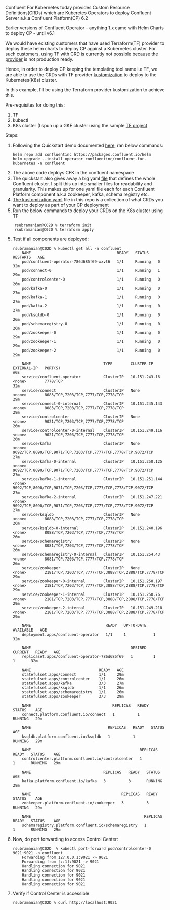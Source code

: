 Confluent For Kubernetes today provides Custom Resource Definitions(CRDs) which are Kuberetes Operators to deploy Confluent Server a.k.a Confluent Platform(CP) 6.2

Earlier versions of Confluent Operator - anything 1.x came with Helm Charts to deploy CP - until v6.1

We would have existing customers that have used Terraform(TF) provider to deploy these helm charts to deploy CP against a Kubernetes cluster. For such customers, using TF with CRD is currently not possible because the [provider](https://github.com/hashicorp/terraform-provider-kubernetes-alpha) is not production ready.

Hence, in order to deploy CP keeping the templating tool same i.e TF, we are able to use the CRDs with TF provider [kustomization](https://registry.terraform.io/providers/kbst/kustomize/latest/docs) to deploy to the Kubernetes(K8s) cluster.

In this example, I'll be using the Terraform provider kustomization to achieve this.

Pre-requisites for doing this:
1. TF
2. kubectl
3. K8s cluster (I spun up a GKE cluster using the sample [TF project](https://github.com/hashicorp/learn-terraform-provision-gke-cluster)

Steps:
1. Following the Quickstart demo documented [here](https://github.com/confluentinc/confluent-kubernetes-examples/tree/master/quickstart-deploy), ran below commands:
    ```
    helm repo add confluentinc https://packages.confluent.io/helm
    helm upgrade --install operator confluentinc/confluent-for-kubernetes -n confluent

2. The above code deploys CFK in the confluent namespace
3. The quickstart also gives away a big yaml [file](https://github.com/confluentinc/confluent-kubernetes-examples/blob/master/quickstart-deploy/confluent-platform.yaml) that defines the whole Confluent cluster. I split this up into smaller files for readability and granularity. This makes up for one yaml file each for each Confluent Platform component a.k.a zookeeper, kafka, schema registry etc.
4. [The kustomization.yaml](https://github.com/angoothachap/my-confluent-playground/blob/CRD-kustomization/CRD-Kustomization/terraform/test_kustomizations/resources/connect.yaml) file in this repo is a collection of what CRDs you want to deploy as part of your CP deployment
4. Run the below commands to deploy your CRDs on the K8s cluster using TF
``` 
    rsubramanian@C02D % terraform init
    rsubramanian@C02D % terraform apply
```
5. Test if all components are deployed:
    ```
    rsubramanian@C02D % kubectl get all -n confluent
        NAME                                      READY   STATUS    RESTARTS   AGE
        pod/confluent-operator-786d685f69-xxvt6   1/1     Running   0          32m
        pod/connect-0                             1/1     Running   1          29m
        pod/controlcenter-0                       1/1     Running   0          26m
        pod/kafka-0                               1/1     Running   0          27m
        pod/kafka-1                               1/1     Running   0          27m
        pod/kafka-2                               1/1     Running   0          27m
        pod/ksqldb-0                              1/1     Running   0          26m
        pod/schemaregistry-0                      1/1     Running   0          26m
        pod/zookeeper-0                           1/1     Running   0          29m
        pod/zookeeper-1                           1/1     Running   0          29m
        pod/zookeeper-2                           1/1     Running   0          29m

        NAME                                TYPE        CLUSTER-IP       EXTERNAL-IP   PORT(S)                                                          AGE
        service/confluent-operator          ClusterIP   10.151.243.16    <none>        7778/TCP                                                         32m
        service/connect                     ClusterIP   None             <none>        8083/TCP,7203/TCP,7777/TCP,7778/TCP                              29m
        service/connect-0-internal          ClusterIP   10.151.245.143   <none>        8083/TCP,7203/TCP,7777/TCP,7778/TCP                              29m
        service/controlcenter               ClusterIP   None             <none>        9021/TCP,7203/TCP,7777/TCP,7778/TCP                              26m
        service/controlcenter-0-internal    ClusterIP   10.151.249.116   <none>        9021/TCP,7203/TCP,7777/TCP,7778/TCP                              26m
        service/kafka                       ClusterIP   None             <none>        9092/TCP,8090/TCP,9071/TCP,7203/TCP,7777/TCP,7778/TCP,9072/TCP   27m
        service/kafka-0-internal            ClusterIP   10.151.250.125   <none>        9092/TCP,8090/TCP,9071/TCP,7203/TCP,7777/TCP,7778/TCP,9072/TCP   27m
        service/kafka-1-internal            ClusterIP   10.151.251.144   <none>        9092/TCP,8090/TCP,9071/TCP,7203/TCP,7777/TCP,7778/TCP,9072/TCP   27m
        service/kafka-2-internal            ClusterIP   10.151.247.221   <none>        9092/TCP,8090/TCP,9071/TCP,7203/TCP,7777/TCP,7778/TCP,9072/TCP   27m
        service/ksqldb                      ClusterIP   None             <none>        8088/TCP,7203/TCP,7777/TCP,7778/TCP                              26m
        service/ksqldb-0-internal           ClusterIP   10.151.240.196   <none>        8088/TCP,7203/TCP,7777/TCP,7778/TCP                              26m
        service/schemaregistry              ClusterIP   None             <none>        8081/TCP,7203/TCP,7777/TCP,7778/TCP                              26m
        service/schemaregistry-0-internal   ClusterIP   10.151.254.43    <none>        8081/TCP,7203/TCP,7777/TCP,7778/TCP                              26m
        service/zookeeper                   ClusterIP   None             <none>        2181/TCP,7203/TCP,7777/TCP,3888/TCP,2888/TCP,7778/TCP            29m
        service/zookeeper-0-internal        ClusterIP   10.151.250.197   <none>        2181/TCP,7203/TCP,7777/TCP,3888/TCP,2888/TCP,7778/TCP            29m
        service/zookeeper-1-internal        ClusterIP   10.151.250.76    <none>        2181/TCP,7203/TCP,7777/TCP,3888/TCP,2888/TCP,7778/TCP            29m
        service/zookeeper-2-internal        ClusterIP   10.151.249.218   <none>        2181/TCP,7203/TCP,7777/TCP,3888/TCP,2888/TCP,7778/TCP            29m

        NAME                                 READY   UP-TO-DATE   AVAILABLE   AGE
        deployment.apps/confluent-operator   1/1     1            1           32m

        NAME                                            DESIRED   CURRENT   READY   AGE
        replicaset.apps/confluent-operator-786d685f69   1         1         1       32m

        NAME                              READY   AGE
        statefulset.apps/connect          1/1     29m
        statefulset.apps/controlcenter    1/1     26m
        statefulset.apps/kafka            3/3     27m
        statefulset.apps/ksqldb           1/1     26m
        statefulset.apps/schemaregistry   1/1     26m
        statefulset.apps/zookeeper        3/3     29m

        NAME                                    REPLICAS   READY   STATUS    AGE
        connect.platform.confluent.io/connect   1          1       RUNNING   29m

        NAME                                  REPLICAS   READY   STATUS    AGE
        ksqldb.platform.confluent.io/ksqldb   1          1       RUNNING   29m

        NAME                                                REPLICAS   READY   STATUS    AGE
        controlcenter.platform.confluent.io/controlcenter   1          1       RUNNING   29m

        NAME                                REPLICAS   READY   STATUS    AGE
        kafka.platform.confluent.io/kafka   3          3       RUNNING   29m

        NAME                                        REPLICAS   READY   STATUS    AGE
        zookeeper.platform.confluent.io/zookeeper   3          3       RUNNING   29m

        NAME                                                  REPLICAS   READY   STATUS    AGE
        schemaregistry.platform.confluent.io/schemaregistry   1          1       RUNNING   29m
    ```
6. Now, do port forwarding to access Control Center:
    ```
    rsubramanian@C02D  % kubectl port-forward pod/controlcenter-0 9021:9021 -n confluent
        Forwarding from 127.0.0.1:9021 -> 9021
        Forwarding from [::1]:9021 -> 9021
        Handling connection for 9021
        Handling connection for 9021
        Handling connection for 9021
        Handling connection for 9021
        Handling connection for 9021
    ```
7. Verify if Control Center is accessible:
    ```
    rsubramanian@C02D % curl http://localhost:9021
    ```
